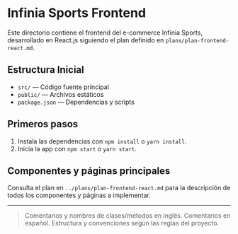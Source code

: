 # Infinia Sports Frontend

Este directorio contiene el frontend del e-commerce Infinia Sports, desarrollado en React.js siguiendo el plan definido en `plans/plan-frontend-react.md`.

## Estructura Inicial
- `src/` — Código fuente principal
- `public/` — Archivos estáticos
- `package.json` — Dependencias y scripts

## Primeros pasos
1. Instala las dependencias con `npm install` o `yarn install`.
2. Inicia la app con `npm start` o `yarn start`.

## Componentes y páginas principales
Consulta el plan en `../plans/plan-frontend-react.md` para la descripción de todos los componentes y páginas a implementar.

---

> Comentarios y nombres de clases/métodos en inglés. Comentarios en español. Estructura y convenciones según las reglas del proyecto.
